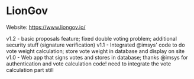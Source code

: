 # LionGov

Website: https://www.liongov.io/

v1.2 - basic proposals feature; fixed double voting problem; additional security stuff (signature verification)
v1.1 - Integrated @imsys' code to do vote weight calculation; store vote weight in database and display on site
v1.0 - Web app that signs votes and stores in database; thanks @imsys for authentication and vote calculation code! need to integrate the vote calculation part still